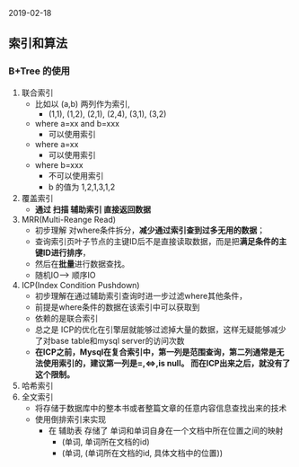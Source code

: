 2019-02-18

## 索引和算法

### B+Tree 的使用
1. 联合索引
    - 比如以 (a,b) 两列作为索引, 
        - (1,1), (1,2), (2,1), (2,4), (3,1), (3,2)
    - where a=xx and b=xxx
        - 可以使用索引
    - where a=xx
        - 可以使用索引
    - where b=xxx
        - 不可以使用索引
        - b 的值为 1,2,1,3,1,2
2. 覆盖索引
    - **通过 扫描 辅助索引 直接返回数据**
3. MRR(Multi-Reange Read)
    - 初步理解 对where条件拆分，**减少通过索引查到过多无用的数据**；
    - 查询索引页叶子节点的主键ID后不是直接读取数据，而是把**满足条件的主键ID进行排序**，
    - 然后在**批量**进行数据查找。
    - 随机IO--> 顺序IO
4. ICP(Index Condition Pushdown)
    - 初步理解在通过辅助索引查询时进一步过滤where其他条件，
    - 前提是where条件的数据在该索引中可以获取到
    - 依赖的是联合索引
    - 总之是 ICP的优化在引擎层就能够过滤掉大量的数据，这样无疑能够减少了对base table和mysql server的访问次数
    - **在ICP之前，Mysql在复合索引中，第一列是范围查询，第二列通常是无法使用索引的，建议第一列是=,<=>,is null。
        而在ICP出来之后，就没有了这个限制。**
5. 哈希索引
6. 全文索引
    - 将存储于数据库中的整本书或者整篇文章的任意内容信息查找出来的技术
    - 使用倒排索引来实现
        - 在 辅助表 存储了 单词和单词自身在一个文档中所在位置之间的映射
            - (单词, 单词所在文档的id)
            - (单词, (单词所在文档的id, 具体文档中的位置))
